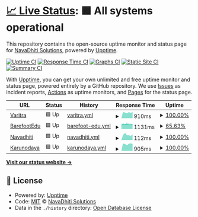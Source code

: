 # [📈 Live Status](https://webup.navadhiti.com): <!--live status--> **🟩 All systems operational**

This repository contains the open-source uptime monitor and status page for [NavaDhiti Solutions](https://navadhiti.com), powered by [Upptime](https://github.com/upptime/upptime).

[![Uptime CI](https://github.com/Navadhiti/upptime/workflows/Uptime%20CI/badge.svg)](https://github.com/Navadhiti/upptime/actions?query=workflow%3A%22Uptime+CI%22)
[![Response Time CI](https://github.com/Navadhiti/upptime/workflows/Response%20Time%20CI/badge.svg)](https://github.com/Navadhiti/upptime/actions?query=workflow%3A%22Response+Time+CI%22)
[![Graphs CI](https://github.com/Navadhiti/upptime/workflows/Graphs%20CI/badge.svg)](https://github.com/Navadhiti/upptime/actions?query=workflow%3A%22Graphs+CI%22)
[![Static Site CI](https://github.com/Navadhiti/upptime/workflows/Static%20Site%20CI/badge.svg)](https://github.com/Navadhiti/upptime/actions?query=workflow%3A%22Static+Site+CI%22)
[![Summary CI](https://github.com/Navadhiti/upptime/workflows/Summary%20CI/badge.svg)](https://github.com/Navadhiti/upptime/actions?query=workflow%3A%22Summary+CI%22)

With [Upptime](https://upptime.js.org), you can get your own unlimited and free uptime monitor and status page, powered entirely by a GitHub repository. We use [Issues](https://github.com/Navadhiti/upptime/issues) as incident reports, [Actions](https://github.com/Navadhiti/upptime/actions) as uptime monitors, and [Pages](https://webup.navadhiti.com) for the status page.

<!--start: status pages-->
<!-- This summary is generated by Upptime (https://github.com/upptime/upptime) -->
<!-- Do not edit this manually, your changes will be overwritten -->
<!-- prettier-ignore -->
| URL | Status | History | Response Time | Uptime |
| --- | ------ | ------- | ------------- | ------ |
| <img alt="" src="https://icons.duckduckgo.com/ip3/varitra.com.ico" height="13"> [Varitra](https://varitra.com) | 🟩 Up | [varitra.yml](https://github.com/navadhiti/upptime/commits/HEAD/history/varitra.yml) | <details><summary><img alt="Response time graph" src="./graphs/varitra/response-time-week.png" height="20"> 910ms</summary><br><a href="https://webup.navadhiti.com/history/varitra"><img alt="Response time 911" src="https://img.shields.io/endpoint?url=https%3A%2F%2Fraw.githubusercontent.com%2Fnavadhiti%2Fupptime%2FHEAD%2Fapi%2Fvaritra%2Fresponse-time.json"></a><br><a href="https://webup.navadhiti.com/history/varitra"><img alt="24-hour response time 1006" src="https://img.shields.io/endpoint?url=https%3A%2F%2Fraw.githubusercontent.com%2Fnavadhiti%2Fupptime%2FHEAD%2Fapi%2Fvaritra%2Fresponse-time-day.json"></a><br><a href="https://webup.navadhiti.com/history/varitra"><img alt="7-day response time 910" src="https://img.shields.io/endpoint?url=https%3A%2F%2Fraw.githubusercontent.com%2Fnavadhiti%2Fupptime%2FHEAD%2Fapi%2Fvaritra%2Fresponse-time-week.json"></a><br><a href="https://webup.navadhiti.com/history/varitra"><img alt="30-day response time 906" src="https://img.shields.io/endpoint?url=https%3A%2F%2Fraw.githubusercontent.com%2Fnavadhiti%2Fupptime%2FHEAD%2Fapi%2Fvaritra%2Fresponse-time-month.json"></a><br><a href="https://webup.navadhiti.com/history/varitra"><img alt="1-year response time 913" src="https://img.shields.io/endpoint?url=https%3A%2F%2Fraw.githubusercontent.com%2Fnavadhiti%2Fupptime%2FHEAD%2Fapi%2Fvaritra%2Fresponse-time-year.json"></a></details> | <details><summary><a href="https://webup.navadhiti.com/history/varitra">100.00%</a></summary><a href="https://webup.navadhiti.com/history/varitra"><img alt="All-time uptime 94.58%" src="https://img.shields.io/endpoint?url=https%3A%2F%2Fraw.githubusercontent.com%2Fnavadhiti%2Fupptime%2FHEAD%2Fapi%2Fvaritra%2Fuptime.json"></a><br><a href="https://webup.navadhiti.com/history/varitra"><img alt="24-hour uptime 100.00%" src="https://img.shields.io/endpoint?url=https%3A%2F%2Fraw.githubusercontent.com%2Fnavadhiti%2Fupptime%2FHEAD%2Fapi%2Fvaritra%2Fuptime-day.json"></a><br><a href="https://webup.navadhiti.com/history/varitra"><img alt="7-day uptime 100.00%" src="https://img.shields.io/endpoint?url=https%3A%2F%2Fraw.githubusercontent.com%2Fnavadhiti%2Fupptime%2FHEAD%2Fapi%2Fvaritra%2Fuptime-week.json"></a><br><a href="https://webup.navadhiti.com/history/varitra"><img alt="30-day uptime 58.45%" src="https://img.shields.io/endpoint?url=https%3A%2F%2Fraw.githubusercontent.com%2Fnavadhiti%2Fupptime%2FHEAD%2Fapi%2Fvaritra%2Fuptime-month.json"></a><br><a href="https://webup.navadhiti.com/history/varitra"><img alt="1-year uptime 92.79%" src="https://img.shields.io/endpoint?url=https%3A%2F%2Fraw.githubusercontent.com%2Fnavadhiti%2Fupptime%2FHEAD%2Fapi%2Fvaritra%2Fuptime-year.json"></a></details>
| <img alt="" src="https://icons.duckduckgo.com/ip3/barefootedu.com.ico" height="13"> [BarefootEdu](https://barefootedu.com) | 🟩 Up | [barefoot-edu.yml](https://github.com/navadhiti/upptime/commits/HEAD/history/barefoot-edu.yml) | <details><summary><img alt="Response time graph" src="./graphs/barefoot-edu/response-time-week.png" height="20"> 1131ms</summary><br><a href="https://webup.navadhiti.com/history/barefoot-edu"><img alt="Response time 1134" src="https://img.shields.io/endpoint?url=https%3A%2F%2Fraw.githubusercontent.com%2Fnavadhiti%2Fupptime%2FHEAD%2Fapi%2Fbarefoot-edu%2Fresponse-time.json"></a><br><a href="https://webup.navadhiti.com/history/barefoot-edu"><img alt="24-hour response time 1148" src="https://img.shields.io/endpoint?url=https%3A%2F%2Fraw.githubusercontent.com%2Fnavadhiti%2Fupptime%2FHEAD%2Fapi%2Fbarefoot-edu%2Fresponse-time-day.json"></a><br><a href="https://webup.navadhiti.com/history/barefoot-edu"><img alt="7-day response time 1131" src="https://img.shields.io/endpoint?url=https%3A%2F%2Fraw.githubusercontent.com%2Fnavadhiti%2Fupptime%2FHEAD%2Fapi%2Fbarefoot-edu%2Fresponse-time-week.json"></a><br><a href="https://webup.navadhiti.com/history/barefoot-edu"><img alt="30-day response time 1141" src="https://img.shields.io/endpoint?url=https%3A%2F%2Fraw.githubusercontent.com%2Fnavadhiti%2Fupptime%2FHEAD%2Fapi%2Fbarefoot-edu%2Fresponse-time-month.json"></a><br><a href="https://webup.navadhiti.com/history/barefoot-edu"><img alt="1-year response time 1135" src="https://img.shields.io/endpoint?url=https%3A%2F%2Fraw.githubusercontent.com%2Fnavadhiti%2Fupptime%2FHEAD%2Fapi%2Fbarefoot-edu%2Fresponse-time-year.json"></a></details> | <details><summary><a href="https://webup.navadhiti.com/history/barefoot-edu">65.63%</a></summary><a href="https://webup.navadhiti.com/history/barefoot-edu"><img alt="All-time uptime 99.67%" src="https://img.shields.io/endpoint?url=https%3A%2F%2Fraw.githubusercontent.com%2Fnavadhiti%2Fupptime%2FHEAD%2Fapi%2Fbarefoot-edu%2Fuptime.json"></a><br><a href="https://webup.navadhiti.com/history/barefoot-edu"><img alt="24-hour uptime 23.34%" src="https://img.shields.io/endpoint?url=https%3A%2F%2Fraw.githubusercontent.com%2Fnavadhiti%2Fupptime%2FHEAD%2Fapi%2Fbarefoot-edu%2Fuptime-day.json"></a><br><a href="https://webup.navadhiti.com/history/barefoot-edu"><img alt="7-day uptime 65.63%" src="https://img.shields.io/endpoint?url=https%3A%2F%2Fraw.githubusercontent.com%2Fnavadhiti%2Fupptime%2FHEAD%2Fapi%2Fbarefoot-edu%2Fuptime-week.json"></a><br><a href="https://webup.navadhiti.com/history/barefoot-edu"><img alt="30-day uptime 92.09%" src="https://img.shields.io/endpoint?url=https%3A%2F%2Fraw.githubusercontent.com%2Fnavadhiti%2Fupptime%2FHEAD%2Fapi%2Fbarefoot-edu%2Fuptime-month.json"></a><br><a href="https://webup.navadhiti.com/history/barefoot-edu"><img alt="1-year uptime 99.34%" src="https://img.shields.io/endpoint?url=https%3A%2F%2Fraw.githubusercontent.com%2Fnavadhiti%2Fupptime%2FHEAD%2Fapi%2Fbarefoot-edu%2Fuptime-year.json"></a></details>
| <img alt="" src="https://icons.duckduckgo.com/ip3/navadhiti.com.ico" height="13"> [Navadhiti](https://navadhiti.com) | 🟩 Up | [navadhiti.yml](https://github.com/navadhiti/upptime/commits/HEAD/history/navadhiti.yml) | <details><summary><img alt="Response time graph" src="./graphs/navadhiti/response-time-week.png" height="20"> 112ms</summary><br><a href="https://webup.navadhiti.com/history/navadhiti"><img alt="Response time 1159" src="https://img.shields.io/endpoint?url=https%3A%2F%2Fraw.githubusercontent.com%2Fnavadhiti%2Fupptime%2FHEAD%2Fapi%2Fnavadhiti%2Fresponse-time.json"></a><br><a href="https://webup.navadhiti.com/history/navadhiti"><img alt="24-hour response time 121" src="https://img.shields.io/endpoint?url=https%3A%2F%2Fraw.githubusercontent.com%2Fnavadhiti%2Fupptime%2FHEAD%2Fapi%2Fnavadhiti%2Fresponse-time-day.json"></a><br><a href="https://webup.navadhiti.com/history/navadhiti"><img alt="7-day response time 112" src="https://img.shields.io/endpoint?url=https%3A%2F%2Fraw.githubusercontent.com%2Fnavadhiti%2Fupptime%2FHEAD%2Fapi%2Fnavadhiti%2Fresponse-time-week.json"></a><br><a href="https://webup.navadhiti.com/history/navadhiti"><img alt="30-day response time 145" src="https://img.shields.io/endpoint?url=https%3A%2F%2Fraw.githubusercontent.com%2Fnavadhiti%2Fupptime%2FHEAD%2Fapi%2Fnavadhiti%2Fresponse-time-month.json"></a><br><a href="https://webup.navadhiti.com/history/navadhiti"><img alt="1-year response time 1041" src="https://img.shields.io/endpoint?url=https%3A%2F%2Fraw.githubusercontent.com%2Fnavadhiti%2Fupptime%2FHEAD%2Fapi%2Fnavadhiti%2Fresponse-time-year.json"></a></details> | <details><summary><a href="https://webup.navadhiti.com/history/navadhiti">100.00%</a></summary><a href="https://webup.navadhiti.com/history/navadhiti"><img alt="All-time uptime 95.84%" src="https://img.shields.io/endpoint?url=https%3A%2F%2Fraw.githubusercontent.com%2Fnavadhiti%2Fupptime%2FHEAD%2Fapi%2Fnavadhiti%2Fuptime.json"></a><br><a href="https://webup.navadhiti.com/history/navadhiti"><img alt="24-hour uptime 100.00%" src="https://img.shields.io/endpoint?url=https%3A%2F%2Fraw.githubusercontent.com%2Fnavadhiti%2Fupptime%2FHEAD%2Fapi%2Fnavadhiti%2Fuptime-day.json"></a><br><a href="https://webup.navadhiti.com/history/navadhiti"><img alt="7-day uptime 100.00%" src="https://img.shields.io/endpoint?url=https%3A%2F%2Fraw.githubusercontent.com%2Fnavadhiti%2Fupptime%2FHEAD%2Fapi%2Fnavadhiti%2Fuptime-week.json"></a><br><a href="https://webup.navadhiti.com/history/navadhiti"><img alt="30-day uptime 100.00%" src="https://img.shields.io/endpoint?url=https%3A%2F%2Fraw.githubusercontent.com%2Fnavadhiti%2Fupptime%2FHEAD%2Fapi%2Fnavadhiti%2Fuptime-month.json"></a><br><a href="https://webup.navadhiti.com/history/navadhiti"><img alt="1-year uptime 99.89%" src="https://img.shields.io/endpoint?url=https%3A%2F%2Fraw.githubusercontent.com%2Fnavadhiti%2Fupptime%2FHEAD%2Fapi%2Fnavadhiti%2Fuptime-year.json"></a></details>
| <img alt="" src="https://icons.duckduckgo.com/ip3/karunodaya.in.ico" height="13"> [Karunodaya](https://karunodaya.in/) | 🟩 Up | [karunodaya.yml](https://github.com/navadhiti/upptime/commits/HEAD/history/karunodaya.yml) | <details><summary><img alt="Response time graph" src="./graphs/karunodaya/response-time-week.png" height="20"> 905ms</summary><br><a href="https://webup.navadhiti.com/history/karunodaya"><img alt="Response time 889" src="https://img.shields.io/endpoint?url=https%3A%2F%2Fraw.githubusercontent.com%2Fnavadhiti%2Fupptime%2FHEAD%2Fapi%2Fkarunodaya%2Fresponse-time.json"></a><br><a href="https://webup.navadhiti.com/history/karunodaya"><img alt="24-hour response time 928" src="https://img.shields.io/endpoint?url=https%3A%2F%2Fraw.githubusercontent.com%2Fnavadhiti%2Fupptime%2FHEAD%2Fapi%2Fkarunodaya%2Fresponse-time-day.json"></a><br><a href="https://webup.navadhiti.com/history/karunodaya"><img alt="7-day response time 905" src="https://img.shields.io/endpoint?url=https%3A%2F%2Fraw.githubusercontent.com%2Fnavadhiti%2Fupptime%2FHEAD%2Fapi%2Fkarunodaya%2Fresponse-time-week.json"></a><br><a href="https://webup.navadhiti.com/history/karunodaya"><img alt="30-day response time 887" src="https://img.shields.io/endpoint?url=https%3A%2F%2Fraw.githubusercontent.com%2Fnavadhiti%2Fupptime%2FHEAD%2Fapi%2Fkarunodaya%2Fresponse-time-month.json"></a><br><a href="https://webup.navadhiti.com/history/karunodaya"><img alt="1-year response time 898" src="https://img.shields.io/endpoint?url=https%3A%2F%2Fraw.githubusercontent.com%2Fnavadhiti%2Fupptime%2FHEAD%2Fapi%2Fkarunodaya%2Fresponse-time-year.json"></a></details> | <details><summary><a href="https://webup.navadhiti.com/history/karunodaya">100.00%</a></summary><a href="https://webup.navadhiti.com/history/karunodaya"><img alt="All-time uptime 91.99%" src="https://img.shields.io/endpoint?url=https%3A%2F%2Fraw.githubusercontent.com%2Fnavadhiti%2Fupptime%2FHEAD%2Fapi%2Fkarunodaya%2Fuptime.json"></a><br><a href="https://webup.navadhiti.com/history/karunodaya"><img alt="24-hour uptime 100.00%" src="https://img.shields.io/endpoint?url=https%3A%2F%2Fraw.githubusercontent.com%2Fnavadhiti%2Fupptime%2FHEAD%2Fapi%2Fkarunodaya%2Fuptime-day.json"></a><br><a href="https://webup.navadhiti.com/history/karunodaya"><img alt="7-day uptime 100.00%" src="https://img.shields.io/endpoint?url=https%3A%2F%2Fraw.githubusercontent.com%2Fnavadhiti%2Fupptime%2FHEAD%2Fapi%2Fkarunodaya%2Fuptime-week.json"></a><br><a href="https://webup.navadhiti.com/history/karunodaya"><img alt="30-day uptime 100.00%" src="https://img.shields.io/endpoint?url=https%3A%2F%2Fraw.githubusercontent.com%2Fnavadhiti%2Fupptime%2FHEAD%2Fapi%2Fkarunodaya%2Fuptime-month.json"></a><br><a href="https://webup.navadhiti.com/history/karunodaya"><img alt="1-year uptime 100.00%" src="https://img.shields.io/endpoint?url=https%3A%2F%2Fraw.githubusercontent.com%2Fnavadhiti%2Fupptime%2FHEAD%2Fapi%2Fkarunodaya%2Fuptime-year.json"></a></details>

<!--end: status pages-->

[**Visit our status website →**](https://webup.navadhiti.com)

## 📄 License

- Powered by: [Upptime](https://github.com/upptime/upptime)
- Code: [MIT](./LICENSE) © [NavaDhiti Solutions](https://navadhiti.com)
- Data in the `./history` directory: [Open Database License](https://opendatacommons.org/licenses/odbl/1-0/)
